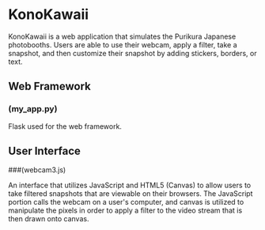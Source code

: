 # KonoKawaii

KonoKawaii is a web application that simulates the Purikura Japanese photobooths.  Users are able to use their webcam, apply a filter, take a snapshot, and then customize their snapshot by adding stickers, borders, or text.

## Web Framework
### (my_app.py)

Flask used for the web framework.

## User Interface
###(webcam3.js)

An interface that utilizes JavaScript and HTML5 (Canvas) to allow users to take filtered snapshots that are viewable on their browsers.  The JavaScript portion calls the webcam on a user's computer, and canvas is utilized to manipulate the pixels in order to apply a filter to the video stream that is then drawn onto canvas.

